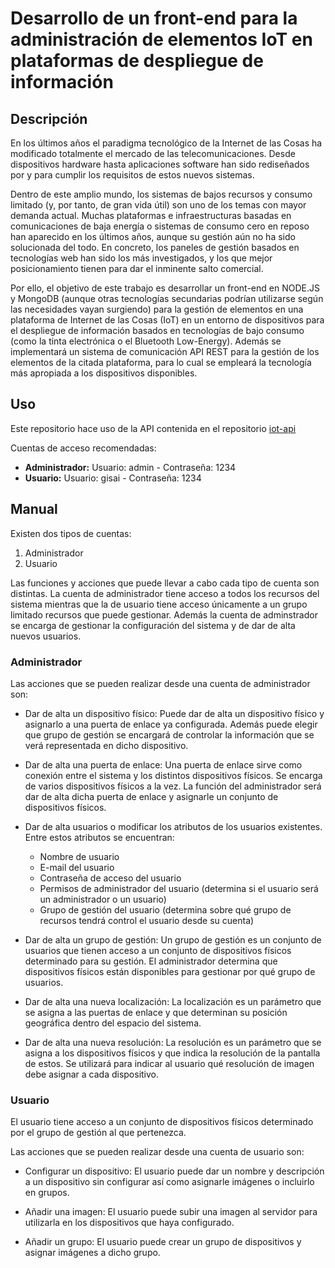# Desarrollo de un front-end para la administración de elementos IoT en plataformas de despliegue de información

## Descripción

En los últimos años el paradigma tecnológico de la Internet de las Cosas ha modificado totalmente el mercado de las telecomunicaciones. Desde dispositivos hardware hasta aplicaciones software han sido rediseñados por y para cumplir los requisitos de estos nuevos sistemas.

Dentro de este amplio mundo, los sistemas de bajos recursos y consumo limitado (y, por tanto, de gran vida útil) son uno de los temas con mayor demanda actual. Muchas plataformas e infraestructuras basadas en comunicaciones de baja energía o sistemas de consumo cero en reposo han aparecido en los últimos años, aunque su gestión aún no ha sido solucionada del todo. En concreto, los paneles de gestión basados en tecnologías web han sido los más investigados, y los que mejor posicionamiento tienen para dar el inminente salto comercial.

Por ello, el objetivo de este trabajo es desarrollar un front-end en NODE.JS y MongoDB (aunque otras tecnologías secundarias podrían utilizarse según las necesidades vayan surgiendo) para la gestión de elementos en una plataforma de Internet de las Cosas (IoT) en un entorno de dispositivos para el despliegue de información basados en tecnologías de bajo consumo (como la tinta electrónica o el Bluetooth Low-Energy). Además se implementará un sistema de comunicación API REST para la gestión de los elementos de la citada plataforma, para lo cual se empleará la tecnología más apropiada a los dispositivos disponibles.

## Uso

Este repositorio hace uso de la API contenida en el repositorio [iot-api](https://github.com/pedro-rodalia/iot-api)

Cuentas de acceso recomendadas:

* **Administrador:** Usuario: admin - Contraseña: 1234
* **Usuario:** Usuario: gisai - Contraseña: 1234 

## Manual

Existen dos tipos de cuentas:

1. Administrador
3. Usuario

Las funciones y acciones que puede llevar a cabo cada tipo de cuenta son distintas. La cuenta de administrador tiene acceso a todos los recursos del sistema mientras que la de usuario tiene acceso únicamente a un grupo limitado recursos que puede gestionar. Además la cuenta de adminstrador se encarga de gestionar la configuración del sistema y de dar de alta nuevos usuarios.

### Administrador

Las acciones que se pueden realizar desde una cuenta de administrador son:

* Dar de alta un dispositivo físico: Puede dar de alta un dispositivo físico y asignarlo a una puerta de enlace ya configurada. Además puede elegir que grupo de gestión se encargará de controlar la información que se verá representada en dicho dispositivo.

* Dar de alta una puerta de enlace: Una puerta de enlace sirve como conexión entre el sistema y los distintos dispositivos físicos. Se encarga de varios dispositivos físicos a la vez. La función del administrador será dar de alta dicha puerta de enlace y asignarle un conjunto de dispositivos físicos.

* Dar de alta usuarios o modificar los atributos de los usuarios existentes. Entre estos atributos se encuentran:
  * Nombre de usuario
  * E-mail del usuario
  * Contraseña de acceso del usuario
  * Permisos de administrador del usuario (determina si el usuario será un administrador o un usuario)
  * Grupo de gestión del usuario (determina sobre qué grupo de recursos tendrá control el usuario desde su cuenta)

* Dar de alta un grupo de gestión: Un grupo de gestión es un conjunto de usuarios que tienen acceso a un conjunto de dispositivos físicos determinado para su gestión. El administrador determina que dispositivos físicos están disponibles para gestionar por qué grupo de usuarios.

* Dar de alta una nueva localización: La localización es un parámetro que se asigna a las puertas de enlace y que determinan su posición geográfica dentro del espacio del sistema.

* Dar de alta una nueva resolución: La resolución es un parámetro que se asigna a los dispositivos físicos y que indica la resolución de la pantalla de estos. Se utilizará para indicar al usuario qué resolución de imagen debe asignar a cada dispositivo.

### Usuario

El usuario tiene acceso a un conjunto de dispositivos físicos determinado por el grupo de gestión al que pertenezca.

Las acciones que se pueden realizar desde una cuenta de usuario son:

* Configurar un dispositivo: El usuario puede dar un nombre y descripción a un dispositivo sin configurar así como asignarle imágenes o incluirlo en grupos.

* Añadir una imagen: El usuario puede subir una imagen al servidor para utilizarla en los dispositivos que haya configurado.

* Añadir un grupo: El usuario puede crear un grupo de dispositivos y asignar imágenes a dicho grupo.
